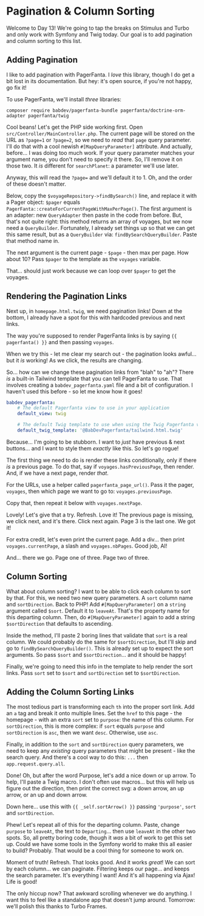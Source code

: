 # Pagination & Column Sorting

Welcome to Day 13! We're going to tap the breaks on Stimulus and Turbo and only
work with Symfony and Twig today. Our goal is to add pagination and column sorting
to this list.

## Adding Pagination

I like to add pagination with PagerFanta. I *love* this library, though
I do get a bit lost in its documentation. But hey: it's open source, if you're not
happy, go fix it!

To use PagerFanta, we'll install *three* libraries:

```terminal
composer require babdev/pagerfanta-bundle pagerfanta/doctrine-orm-adapter pagerfanta/twig
```

Cool beans! Let's get the PHP side working first. Open `src/Controller/MainController.php`.
The current page will be stored on the URL as `?page=1` or `?page=2`, so we need
to *read* that `page` query parameter. I'll do that with a cool newish
`#[MapQueryParameter]` attribute. And actually, before... I was doing too
much work. If your query parameter matches your argument name, you don't need to
specify it there. So, I'll remove it on those two. It *is* different for `searchPlanet`:
a parameter we'll use later.

Anyway, this will read the `?page=` and we'll default it to 1. Oh, and the order
of these doesn't matter.

Below, copy the `$voyageRepository->findBySearch()` line, and replace it with a Pager
object: `$pager` equals `PagerFanta::createForCurrentPageWithMaxPerPage()`.
The first argument is an adapter: new `QueryAdapter` then paste in the code from
before. But, that's not quite right: this method returns an array of voyages, but
we now need  a `QueryBuilder`. Fortunately, I already set things up so that we
can get this same result, but as a `QueryBuilder` via: `findBySearchQueryBuilder`.
Paste that method name in.

The next argument is the current page - `$page` - then max per page. How about
10? Pass `$pager` to the template as the `voyages` variable.

That... should just work because we can loop over `$pager` to get the voyages.

## Rendering the Pagination Links

Next up, in `homepage.html.twig`, we need pagination links! Down
at the bottom, I already have a spot for this with hardcoded previous and next
links.

The way you're supposed to render PagerFanta links is by saying
`{{ pagerfanta() }}` and then passing `voyages`.

When we try this - let me clear my search out - the pagination looks awful... but
it *is* working! As we click, the results are changing.

So... how can we change these pagination links from "blah" to "ah"? There *is* a
built-in Tailwind template that you can tell PagerFanta to use. That involves
creating a `babdev_pagerfanta.yaml` file and a bit of configuration. I haven't
used this before - so let me know how it goes!

```yaml
babdev_pagerfanta:
    # The default Pagerfanta view to use in your application
    default_view: twig

    # The default Twig template to use when using the Twig Pagerfanta view
    default_twig_template: '@BabDevPagerfanta/tailwind.html.twig'
```

Because... I'm going to be stubborn. I want to *just* have previous & next buttons...
and I want to style them *exactly* like this. So let's go rogue!

The first thing we need to do is render these links conditionally, only if there
*is* a previous page. To do that, say if `voyages.hasPreviousPage`, then render.
And, if we have a next page, render *that*.

For the URLs, use a helper called `pagerfanta_page_url()`. Pass it the pager,
`voyages`, then which page we want to go to: `voyages.previousPage`.

Copy that, then repeat it below with `voyages.nextPage`.

Lovely! Let's give that a try. Refresh. Love it! The previous page is missing, we
click next, and it's there. Click next again. Page 3 is the last one. We got it!

For extra credit, let's even print the current page. Add a div... then print
`voyages.currentPage`, a slash and `voyages.nbPages`. Good job, AI!

And... there we go. Page one of three. Page two of three.

## Column Sorting

What about column sorting? I want to be able to click each column to sort by that.
For this, we need two new query parameters. A `sort` column name and
`sortDirection`. Back to PHP! Add `#[MapQueryParameter]` on a `string` argument
called `$sort`. Default it to `leaveAt`. That's the property name for this
departing column. Then, do `#[MapQueryParameter]` again to add a string
`$sortDirection` that defaults to ascending.

Inside the  method, I'll paste 2 boring lines that validate that `sort` is
a real column. We could probably do the same for `$sortDirection`, but I'll skip
and go to `findBySearchQueryBuilder()`. This is already set up to expect the sort
arguments. So pass `$sort` and `$sortDirection`... and it should be happy!

Finally, we're going to need this info in the template to help render the sort
links. Pass `sort` set to `$sort` and `sortDirection` set to `$sortDirection`.

## Adding the Column Sorting Links

The most tedious part is transforming each `th` into the proper sort link. Add
an `a` tag and break it onto multiple lines. Set the `href` to this page - the
homepage - with an extra `sort` set to `purpose`: the name of this column.
For `sortDirection`, this is more complex: if `sort` equals `purpose`
and `sortDirection` is `asc`, then we want `desc`. Otherwise, use `asc`.

Finally, in addition to the `sort` and `sortDirection` query parameters, we need
to keep any *existing* query parameters that might be present - like the search query.
And there's a cool way to do this: `...` then `app.request.query.all`.

Done! Oh, but after the word Purpose, let's add a nice down or up arrow.
To help, I'll paste a Twig macro. I don't often use macros... but this will
help us figure out the direction, then print the correct svg: a down arrow, an
up arrow, or an up and down arrow.

Down here... use this with `{{ _self.sortArrow() }}` passing `'purpose'`,
`sort` and `sortDirection`.

Phew! Let's repeat all of this for the departing column. Paste, change `purpose`
to `leaveAt`, the text to `Departing`... then use `leaveAt` in the other two spots.
So, all pretty boring code, though it *was* a bit of work to get this set up. Could
we have some tools in the Symfony world to make this all easier to build? Probably.
That would be a cool thing for someone to work on. 

Moment of truth! Refresh. That looks good. And it works *great*! We can sort
by each column... we can paginate. Filtering keeps our page... and keeps the search
parameter. It's everything I want! And it's all happening via Ajax! Life is good!

The only hiccup now? That awkward scrolling whenever we do anything.
I want this to feel like a standalone app that doesn't jump around. Tomorrow:
we'll polish this thanks to Turbo Frames.
